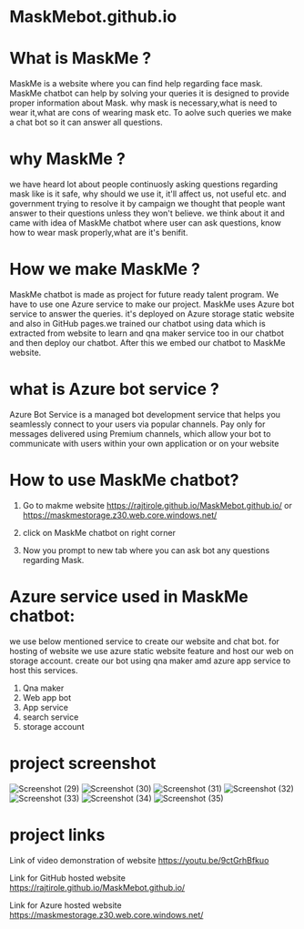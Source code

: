 # MaskMebot.github.io
# What is MaskMe ?

MaskMe is a website where you can find help regarding face mask. MaskMe chatbot can help by solving your queries it is designed to provide proper information about Mask. why mask is necessary,what is need to wear it,what are cons of wearing mask etc. To aolve such queries we make a chat bot so it can answer all questions.

# why MaskMe ? 

we have heard lot about people continuosly asking questions regarding mask like is it safe, why should we use it, it'll affect us, not useful etc. and government trying to resolve it by campaign we thought that people want answer to their questions unless they won't believe. we think about it and came with idea of MaskMe chatbot where user can ask questions, know how to wear mask properly,what are it's benifit.

# How we make MaskMe ?

MaskMe chatbot is made as project for future ready talent program. We have to use one Azure service to make our project. MaskMe uses Azure bot service to answer the queries. it's deployed on Azure storage static website and also in GitHub pages.we trained our chatbot using data which is extracted from website to learn and qna maker service too in our chatbot and then deploy our chatbot. After this we embed our chatbot to MaskMe website.

# what is Azure bot service ?
Azure Bot Service is a managed bot development service that helps you seamlessly connect to your users via popular channels. Pay only for messages delivered using Premium channels, which allow your bot to communicate with users within your own application or on your website

# How to use MaskMe chatbot? 

1. Go to makme website 
https://rajtirole.github.io/MaskMebot.github.io/ or https://maskmestorage.z30.web.core.windows.net/

2. click on MaskMe chatbot on right corner

3. Now you prompt to new tab where you can ask bot any questions regarding Mask.

# Azure service used in MaskMe chatbot:

we use below mentioned service to create our website and chat bot. for hosting of website we use azure static website feature and host our web on storage account. create our bot using qna maker amd azure app service to host this services.



1. Qna maker
2. Web app bot
3. App service
4. search service
5. storage account

# project screenshot

![Screenshot (29)](https://user-images.githubusercontent.com/91474946/164958963-ba40c3e6-cf6e-4544-a0ba-847439503ba2.png)
![Screenshot (30)](https://user-images.githubusercontent.com/91474946/164958965-dfcace3a-1356-4bf6-a4df-2e9d5f7b045b.png)
![Screenshot (31)](https://user-images.githubusercontent.com/91474946/164958967-8eaf6cdc-7515-497b-906e-4eccca0ea2cc.png)
![Screenshot (32)](https://user-images.githubusercontent.com/91474946/164958968-cd359db4-4ee1-4576-938f-512de5453128.png)
![Screenshot (33)](https://user-images.githubusercontent.com/91474946/164958970-1dfbb16b-210f-4f9b-a21f-b3e37b49f311.png)
![Screenshot (34)](https://user-images.githubusercontent.com/91474946/164958972-65eea76e-5bf7-41bf-9c18-7c989e98f04d.png)
![Screenshot (35)](https://user-images.githubusercontent.com/91474946/164958974-efed54ce-76ac-40b1-80ce-27ec163421f3.png)



# project links

Link of video demonstration of website
https://youtu.be/9ctGrhBfkuo

Link for GitHub hosted website
https://rajtirole.github.io/MaskMebot.github.io/

Link for Azure hosted website
https://maskmestorage.z30.web.core.windows.net/


